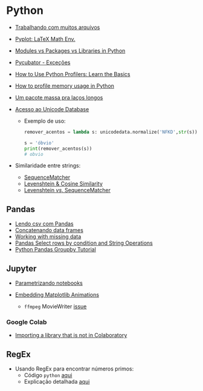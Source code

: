 # Python
- [Trabalhando com muitos arquivos](http://jonathansoma.com/lede/foundations-2017/classes/working-with-many-files/class/)

- [Pyplot: LaTeX Math Env.](https://stackoverflow.com/questions/27474322/why-i-get-error-while-trying-to-use-latex-in-plots-label)

- [Modules vs Packages vs Libraries in Python](https://knowpapa.com/modpaclib-py/)

- [Pycubator - Exceções](http://df.python.org.br/pycubator/07-exceptions.html#/1)

- [How to Use Python Profilers: Learn the Basics](https://stackify.com/how-to-use-python-profilers-learn-the-basics/)

- [How to profile memory usage in Python](https://www.pluralsight.com/blog/tutorials/how-to-profile-memory-usage-in-python)

- [Um pacote massa pra laços longos](https://tqdm.github.io/)

- [Acesso ao Unicode Database](https://docs.python.org/3/library/unicodedata.html)

  - Exemplo de uso:

    ~~~python
    remover_acentos = lambda s: unicodedata.normalize('NFKD',str(s)).encode('ASCII','ignore').decode('utf-8')
    
    s = 'óbvio'
    print(remover_acentos(s))
    # obvio
    
    ~~~

- Similaridade entre strings:
  - [SequenceMatcher](https://stackoverflow.com/questions/17388213/find-the-similarity-metric-between-two-strings)
  - [Levenshtein & Cosine Similarity](https://towardsdatascience.com/calculating-string-similarity-in-python-276e18a7d33a)
  - [Levenshtein *vs*. SequenceMatcher](https://stackoverflow.com/questions/6690739/high-performance-fuzzy-string-comparison-in-python-use-levenshtein-or-difflib)

## Pandas 

- [Lendo csv com Pandas](https://medium.com/@kadek/elegantly-reading-multiple-csvs-into-pandas-e1a76843b688)
- [Concatenando data frames](https://gist.github.com/abladon/72c4eb17546a3c195978)
- [Working with missing data](https://pandas.pydata.org/pandas-docs/stable/user_guide/missing_data.html)
- [Pandas Select rows by condition and String Operations](https://kanoki.org/2019/03/27/pandas-select-rows-by-condition-and-string-operations/)
- [Python Pandas Groupby Tutorial](http://www.pybloggers.com/2018/12/python-pandas-groupby-tutorial/)

## Jupyter

- [Parametrizando notebooks](https://papermill.readthedocs.io/en/latest/)

- [Embedding Matplotlib Animations](http://louistiao.me/posts/notebooks/embedding-matplotlib-animations-in-jupyter-notebooks/)
  - `ffmpeg` MovieWriter [issue](https://stackoverflow.com/questions/13316397/matplotlib-animation-no-moviewriters-available)

### Google Colab

- [Importing a library that is not in Colaboratory](https://colab.research.google.com/notebooks/snippets/importing_libraries.ipynb#scrollTo=iDu3Slhq2zyh)

## RegEx

- Usando RegEx para encontrar números primos:
  - Código `python` [aqui](https://stackoverflow.com/a/33951990)
  - Explicação detalhada [aqui](https://iluxonchik.github.io/regular-expression-check-if-number-is-prime/)
  


